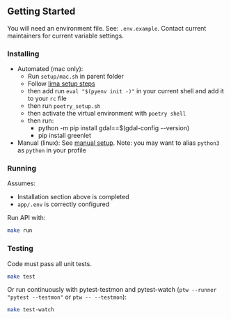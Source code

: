 ## Getting Started

You will need an environment file. See: `.env.example`. Contact current maintainers for current variable settings.

### Installing

- Automated (mac only):
  - Run `setup/mac.sh` in parent folder
  - Follow [lima setup steps](../setup/LIMA.md)
  - then add run `eval "$(pyenv init -)"` in your current shell and add it to your `rc` file
  - then run `poetry_setup.sh`
  - then activate the virtual environment with `poetry shell`
  - then run:
    - python -m pip install gdal==$(gdal-config --version)
    - pip install greenlet
- Manual (linux): See [manual setup](../docs/MANUAL_SETUP.md).
  Note: you may want to alias `python3` as `python` in your profile

### Running

Assumes:

- Installation section above is completed
- `app/.env` is correctly configured

Run API with:

```bash
make run
```

### Testing

Code must pass all unit tests.

```bash
make test
```

Or run continuously with pytest-testmon and pytest-watch (`ptw --runner "pytest --testmon"` or `ptw -- --testmon`):

```bash
make test-watch
```
